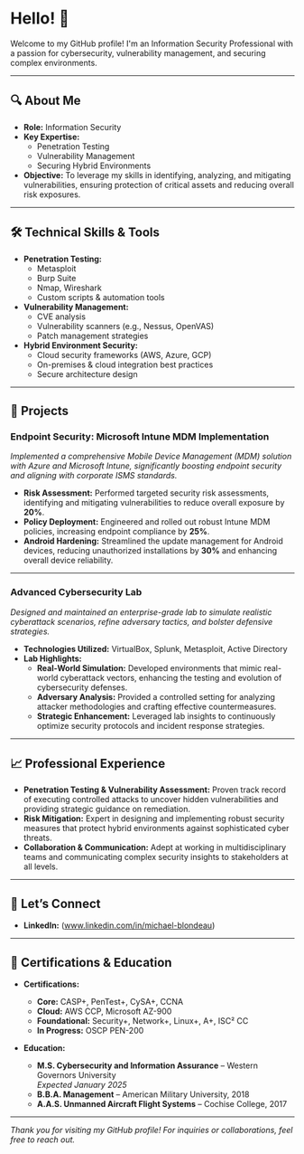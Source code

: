 # Hello! 👋

Welcome to my GitHub profile! I'm an Information Security Professional with a passion for cybersecurity, vulnerability management, and securing complex environments.

---

## 🔍 About Me

- **Role:** Information Security
- **Key Expertise:** 
  - Penetration Testing
  - Vulnerability Management
  - Securing Hybrid Environments
- **Objective:** To leverage my skills in identifying, analyzing, and mitigating vulnerabilities, ensuring protection of critical assets and reducing overall risk exposures.

---

## 🛠️ Technical Skills & Tools

- **Penetration Testing:** 
  - Metasploit
  - Burp Suite
  - Nmap, Wireshark
  - Custom scripts & automation tools
- **Vulnerability Management:**
  - CVE analysis
  - Vulnerability scanners (e.g., Nessus, OpenVAS)
  - Patch management strategies
- **Hybrid Environment Security:**
  - Cloud security frameworks (AWS, Azure, GCP)
  - On-premises & cloud integration best practices
  - Secure architecture design

---

## 🚀 Projects

### Endpoint Security: Microsoft Intune MDM Implementation
*Implemented a comprehensive Mobile Device Management (MDM) solution with Azure and Microsoft Intune, significantly boosting endpoint security and aligning with corporate ISMS standards.*

- **Risk Assessment:** Performed targeted security risk assessments, identifying and mitigating vulnerabilities to reduce overall exposure by **20%**.
- **Policy Deployment:** Engineered and rolled out robust Intune MDM policies, increasing endpoint compliance by **25%**.
- **Android Hardening:** Streamlined the update management for Android devices, reducing unauthorized installations by **30%** and enhancing overall device reliability.

---

### Advanced Cybersecurity Lab
*Designed and maintained an enterprise-grade lab to simulate realistic cyberattack scenarios, refine adversary tactics, and bolster defensive strategies.*

- **Technologies Utilized:** VirtualBox, Splunk, Metasploit, Active Directory
- **Lab Highlights:**
  - **Real-World Simulation:** Developed environments that mimic real-world cyberattack vectors, enhancing the testing and evolution of cybersecurity defenses.
  - **Adversary Analysis:** Provided a controlled setting for analyzing attacker methodologies and crafting effective countermeasures.
  - **Strategic Enhancement:** Leveraged lab insights to continuously optimize security protocols and incident response strategies.

---

## 📈 Professional Experience

- **Penetration Testing & Vulnerability Assessment:** Proven track record of executing controlled attacks to uncover hidden vulnerabilities and providing strategic guidance on remediation.
- **Risk Mitigation:** Expert in designing and implementing robust security measures that protect hybrid environments against sophisticated cyber threats.
- **Collaboration & Communication:** Adept at working in multidisciplinary teams and communicating complex security insights to stakeholders at all levels.

---

## 🤝 Let’s Connect

- **LinkedIn:** (www.linkedin.com/in/michael-blondeau)

---

## 📄 Certifications & Education

- **Certifications:**
  - **Core:** CASP+, PenTest+, CySA+, CCNA
  - **Cloud:** AWS CCP, Microsoft AZ-900
  - **Foundational:** Security+, Network+, Linux+, A+, ISC² CC
  - **In Progress:** OSCP PEN-200

- **Education:**
  - **M.S. Cybersecurity and Information Assurance** – Western Governors University  
    *Expected January 2025*
  - **B.B.A. Management** – American Military University, 2018
  - **A.A.S. Unmanned Aircraft Flight Systems** – Cochise College, 2017

---

*Thank you for visiting my GitHub profile! For inquiries or collaborations, feel free to reach out.*

